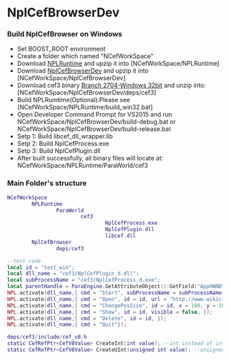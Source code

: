 # NplCefBrowserDev
### Build NplCefBrowser on Windows
- Set BOOST_ROOT environment
- Create a folder which named "NCefWorkSpace"
- Download [NPLRuntime](https://github.com/LiXizhi/NPLRuntime.git) and upzip it into [NCefWorkSpace/NPLRuntime]
- Download [NplCefBrowserDev](https://github.com/tatfook/NplCefBrowserDev.git) and upzip it into [NCefWorkSpace/NplCefBrowserDev]
- Download cef3 binary [Branch 2704-Windows 32bit](https://cefbuilds.com/) and unzip into:[NCefWorkSpace/NplCefBrowserDev/deps/cef3]
- Build NPLRumtime(Optional):Please see [NCefWorkSpace/NPLRuntime/build_win32.bat]
- Open Developer Command Prompt for VS2015 and run NCefWorkSpace/NplCefBrowserDev/build-debug.bat or NCefWorkSpace/NplCefBrowserDev/build-release.bat  
- Setp 1: Build libcef_dll_wrapper.lib
- Setp 2: Build NplCefProcess.exe
- Setp 3: Build NplCefPlugin.dll
- After built successfully, all binary files will locate at: NCefWorkSpace/NPLRuntime/ParaWorld/cef3

### Main Folder's structure
```lua
NCefWorkSpace
        NPLRuntime
                ParaWorld
                        cef3
                                NplCefProcess.exe
                                NplCefPlugin.dll
                                libcef.dll
        NplCefBrowser
                deps/cef3
```
```lua
--test code
local id = "test_win";
local dll_name = "cef3/NplCefPlugin_d.dll";
local subProcessName = "cef3/NplCefProcess_d.exe";
local parentHandle = ParaEngine.GetAttributeObject():GetField("AppHWND", 0);
NPL.activate(dll_name,{ cmd = "Start", subProcessName = subProcessName, parentHandle = parentHandle, showTitleBar = false, }); 
NPL.activate(dll_name,{ cmd = "Open", id = id, url = "http://www.wikicraft.cn/", withControl = false, x = 0, y = 0, width = 400, height = 300, }); 
NPL.activate(dll_name,{ cmd = "ChangePosSize", id = id, x = 100, y = 100, width = 200, height = 200, }); 
NPL.activate(dll_name,{ cmd = "Show", id = id, visible = false, }); 
NPL.activate(dll_name,{ cmd = "Delete", id = id, }); 
NPL.activate(dll_name,{ cmd = "Quit"}); 
```
```lua
deps/cef3/include/cef_v8.h
static CefRefPtr<CefV8Value> CreateInt(int value); --int instead of int32
static CefRefPtr<CefV8Value> CreateUInt(unsigned int value); --unsigned int intead of uint32
```

